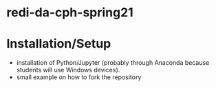 # redi-da-cph-spring21

# Installation/Setup
- installation of Python/Jupyter (probably through Anaconda because students 
  will use Windows devices).
- small example on how to fork the repository





